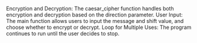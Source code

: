 Encryption and Decryption: The caesar_cipher function handles both encryption and decryption based on the direction parameter.
User Input: The main function allows users to input the message and shift value, and choose whether to encrypt or decrypt.
Loop for Multiple Uses: The program continues to run until the user decides to stop.
